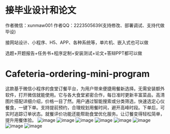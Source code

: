 # 接毕业设计和论文
作者微信：xunmaw001  作者QQ：2223505639(支持修改、部署调试、支持代做毕设)

接网站设计、小程序、H5、APP、各种系统等，单片机、嵌入式也可以做

选题+开题报告+任务书+程序定制+安装测试+论文+答辩PPT都可以做
# Cafeteria-ordering-mini-program
这款基于微信小程序的食堂订餐平台，为用户带来便捷用餐新选择。无需安装额外软件，打开微信就能使用。它与各大食堂紧密合作，每日准时更新丰富菜品，高清图片搭配详细介绍，价格一目了然。用户通过智能搜索或分类筛选，快速选定心仪餐食，一键下单。支持提前预约，合理规划用餐时间，避开高峰时段。下单后，可实时追踪订单状态。就餐评价功能还能帮助食堂优化服务。让订餐变得轻松简单，提升用餐体验。 
![image](https://github.com/user-attachments/assets/d8233e80-09da-4c1f-bc93-474ffe6f89a6)
![image](https://github.com/user-attachments/assets/7ccea808-57af-44ed-bae6-97f8e581f4a3)
![image](https://github.com/user-attachments/assets/3e75e565-0907-41c8-a872-afb716c08379)
![image](https://github.com/user-attachments/assets/5b41998f-df1d-4ce6-84f1-63775aae5786)
![image](https://github.com/user-attachments/assets/f2fb736a-c8e6-407c-97c1-7311c9165214)
![image](https://github.com/user-attachments/assets/ec3f2e3e-85e6-44eb-a747-eee773c97220)
![image](https://github.com/user-attachments/assets/2dafcd18-afa1-4ec6-895f-8a831914922f)
![image](https://github.com/user-attachments/assets/d18232f3-97b9-40c7-a3fe-9b918380213f)
